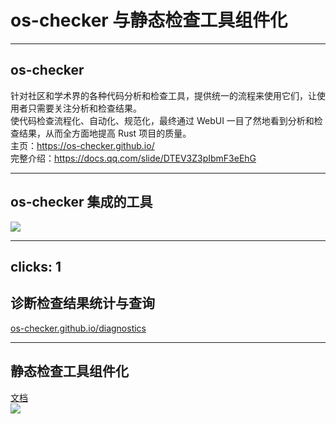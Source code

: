 # os-checker 与静态检查工具组件化

<Toc mode="onlyCurrentTree" />

<BackToTOC />

---

## os-checker


<div class="font-bold text-xl pt-6">

针对社区和学术界的各种代码分析和检查工具，提供统一的流程来使用它们，让使用者只需要关注分析和检查结果。

使代码检查流程化、自动化、规范化，最终通过 WebUI 一目了然地看到分析和检查结果，从而全方面地提高 Rust 项目的质量。

主页：<https://os-checker.github.io/>

完整介绍：<https://docs.qq.com/slide/DTEV3Z3pIbmF3eEhG>

</div>

---

## os-checker 集成的工具

![](https://github.com/user-attachments/assets/62b82eff-3e1a-49ae-a20f-0ad6932b0a10)

<style> p { margin: 0; } </style>

---
clicks: 1
---

## 诊断检查结果统计与查询

<script setup>
import { computed } from 'vue'
const { nav } = $slidev

const list = [
  'https://github.com/user-attachments/assets/3ca5ec46-68b7-4197-8aa4-5a87a5650ed1',
  'https://github.com/user-attachments/assets/cb602ec6-a5ab-4655-a4ea-1f32225f1e0c'
]

const currentImage = computed(() => {
  return list[nav.clicks % list.length]
})
</script>

<div @click="nav.next()" class="flex items-center justify-center h-100">
  <img :src="currentImage" class="max-h-full w-auto object-contain">
</div>

<div class="text-center text-[blue]">

[os-checker.github.io/diagnostics](https://os-checker.github.io/diagnostics)

</div>

---

## 静态检查工具组件化

<div class="absolute top-12 left-84 text-[blue]">

[文档](https://os-checker.github.io/book/goal/componentization.html)

</div>

![](https://github.com/user-attachments/assets/3a192353-4ba6-4e9c-ba6d-8e2a5f099334)

<style> p { margin: 0; } </style>

